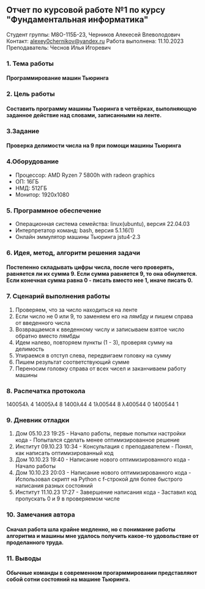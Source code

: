 ## Отчет по курсовой работе №1 по курсу "Фундаментальная информатика"
Студент группы: М8O-115Б-23, Черников Алекесей Влеволодович
Контакт: alexey0chernikov@yandex.ru
Работа выполнена: 11.10.2023
Преподаватель: Чеснов Илья Игоревич
### 1. Тема работы
#### Программирование машин Тьюринга
### 2. Цель работы
#### Составить программу машины Тьюринга в четвёрках, выполняющую заданное действие над словами, записанными на ленте.
### 3.Задание
#### Проверка делимости числа на 9 при помощи машины Тьюринга
### 4.Оборудование
* Процессор: AMD Ryzen 7 5800h with radeon graphics
* ОП: 16ГБ
* НМД: 512ГБ
* Монитор: 1920x1080

### 5. Программное обеспечение
* Операционная система семейства: linux(ubuntu), версия 22.04.03
* Интерпретатор команд: bash, версия 5.1.16(1)
* Онлайн эммулятор машины Тьюринга jstu4-2.3

### 6. Идея, метод, алгоритм решения задачи
#### Постепенно складывать цифры числа, после чего проверять, равняется ли их сумма 9. Если сумма равняется 9, то она обнуляется. Если конечная сумма равна 0 - писать вместо нее 1, иначе писать 0.

### 7. Сценарий выполнения работы
1. Проверяем, что за число находиться на ленте
2. Если число не 0 или 9, то заменяем его на лямбду и пишем справа от введенного числа
3. Возвращаемся к введенному числу и записываем взятое число обратно вместо лямбды
4. Идем налево, повторяем пункты (1 - 3), проверяя сумму на делимость
5. Упираемся в отступ слева, передвигаем головку на сумму
6. Пишем результат соответствующий сумме
7. Переносим головку справа от всех чисел и заканчиваем работу машины

### 8. Распечатка протокола
 140054λ 4
 14005λ4 8
 1400λ44 4
 1λ00544 8
 λ400544 0
 1400544 1

### 9. Дневник отладки
1. Дом 05.10.23 19:25 - Начало работы, первые попытки настройки кода - Попытался сделать менее оптимизированное решение
2. Институт 09.10.23 10:34 - Консультация с преподавателем - Понял, как написать оптимизированный код
3. Дом 10.10.23 19:40 - Написание нового оптимизированного кода - Начало работы
4. Дом 10.10.23 20:03 - Написание нового оптимизированного кода - Использовал скрипт на Python с f-строкой для более быстрого написания разных состояний
5. Институт 11.10.23 17:27 - Завершение написания кода - Заставил код пропускать 0 и 9 в проверяемом числе

### 10. Замечания автора
#### Сначал работа шла крайне медленно, но с понимание работы алгоритма и машины мне удалось получить какое-то удовольствие от проделанного труда.

### 11. Выводы
#### Обычные команды в современном прогарммировании представляют собой сотни состояний на машине Тьюринга.





















